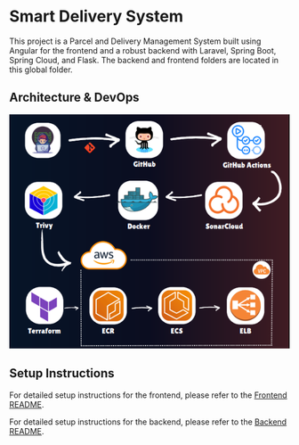 # Smart Delivery System

This project is a Parcel and Delivery Management System built using Angular for the frontend and a robust backend with Laravel, Spring Boot, Spring Cloud, and Flask. The backend and frontend folders are located in this global folder.

## Architecture & DevOps

![DevOps Architecture Diagram](architicturedevops.png)

## Setup Instructions

For detailed setup instructions for the frontend, please refer to the [Frontend README](https://github.com/Ayoub-Ajdour/Smart-delivery-system-frontend/blob/main/README.md).

For detailed setup instructions for the backend, please refer to the [Backend README](https://github.com/Ayoub-Ajdour/smart-delivery-system-backend/blob/main/readme.md).


